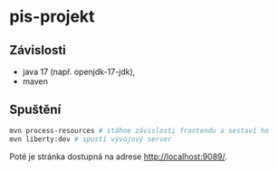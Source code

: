 # pis-projekt

## Závislosti

- java 17 (např. openjdk-17-jdk),
- maven

## Spuštění

```bash
mvn process-resources # stáhne závislosti frontendu a sestaví ho
mvn liberty:dev # spustí vývojový server
```

Poté je stránka dostupná na adrese <http://localhost:9089/>.
